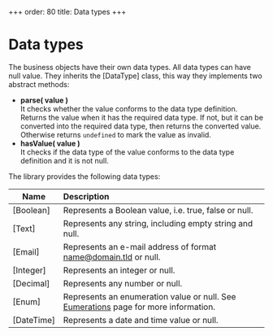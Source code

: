 +++
order: 80
title: Data types
+++

# Data types

The business objects have their own data types. All data types can have null value.
They inherits the [DataType] class, this way they implements two abstract methods:

* __parse( value )__  
  It checks whether the value conforms to the data type definition. Returns the
  value when it has the required data type. If not, but it can be converted into
  the required data type, then returns the converted value. Otherwise returns
  `undefined` to mark the value as invalid.
* __hasValue( value )__  
  It checks if the data type of the value conforms to the data type definition
  and it is not null.

The library provides the following data types:

Name | Description
-|:-
[Boolean] | Represents a Boolean value, i.e. true, false or null.
[Text] | Represents any string, including empty string and null.
[Email] | Represents an e-mail address of format name@domain.tld or null.
[Integer] | Represents an integer or null.
[Decimal] | Represents any number or null.
[Enum] | Represents an enumeration value or null. See [Eumerations](/advanced/miscellaneous/enumerations) page for more information.
[DateTime] | Represents a date and time value or null.


